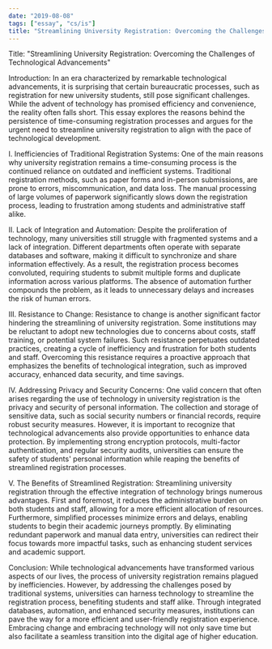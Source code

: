 ```yaml
---
date: "2019-08-08"
tags: ["essay", "cs/is"]
title: "Streamlining University Registration: Overcoming the Challenges of Technological Advancements"
---
```


Title: "Streamlining University Registration: Overcoming the Challenges of Technological Advancements"

Introduction:
In an era characterized by remarkable technological advancements, it is surprising that certain bureaucratic processes, such as registration for new university students, still pose significant challenges. While the advent of technology has promised efficiency and convenience, the reality often falls short. This essay explores the reasons behind the persistence of time-consuming registration processes and argues for the urgent need to streamline university registration to align with the pace of technological development.

I. Inefficiencies of Traditional Registration Systems:
One of the main reasons why university registration remains a time-consuming process is the continued reliance on outdated and inefficient systems. Traditional registration methods, such as paper forms and in-person submissions, are prone to errors, miscommunication, and data loss. The manual processing of large volumes of paperwork significantly slows down the registration process, leading to frustration among students and administrative staff alike.

II. Lack of Integration and Automation:
Despite the proliferation of technology, many universities still struggle with fragmented systems and a lack of integration. Different departments often operate with separate databases and software, making it difficult to synchronize and share information effectively. As a result, the registration process becomes convoluted, requiring students to submit multiple forms and duplicate information across various platforms. The absence of automation further compounds the problem, as it leads to unnecessary delays and increases the risk of human errors.

III. Resistance to Change:
Resistance to change is another significant factor hindering the streamlining of university registration. Some institutions may be reluctant to adopt new technologies due to concerns about costs, staff training, or potential system failures. Such resistance perpetuates outdated practices, creating a cycle of inefficiency and frustration for both students and staff. Overcoming this resistance requires a proactive approach that emphasizes the benefits of technological integration, such as improved accuracy, enhanced data security, and time savings.

IV. Addressing Privacy and Security Concerns:
One valid concern that often arises regarding the use of technology in university registration is the privacy and security of personal information. The collection and storage of sensitive data, such as social security numbers or financial records, require robust security measures. However, it is important to recognize that technological advancements also provide opportunities to enhance data protection. By implementing strong encryption protocols, multi-factor authentication, and regular security audits, universities can ensure the safety of students' personal information while reaping the benefits of streamlined registration processes.

V. The Benefits of Streamlined Registration:
Streamlining university registration through the effective integration of technology brings numerous advantages. First and foremost, it reduces the administrative burden on both students and staff, allowing for a more efficient allocation of resources. Furthermore, simplified processes minimize errors and delays, enabling students to begin their academic journeys promptly. By eliminating redundant paperwork and manual data entry, universities can redirect their focus towards more impactful tasks, such as enhancing student services and academic support.

Conclusion:
While technological advancements have transformed various aspects of our lives, the process of university registration remains plagued by inefficiencies. However, by addressing the challenges posed by traditional systems, universities can harness technology to streamline the registration process, benefiting students and staff alike. Through integrated databases, automation, and enhanced security measures, institutions can pave the way for a more efficient and user-friendly registration experience. Embracing change and embracing technology will not only save time but also facilitate a seamless transition into the digital age of higher education.
